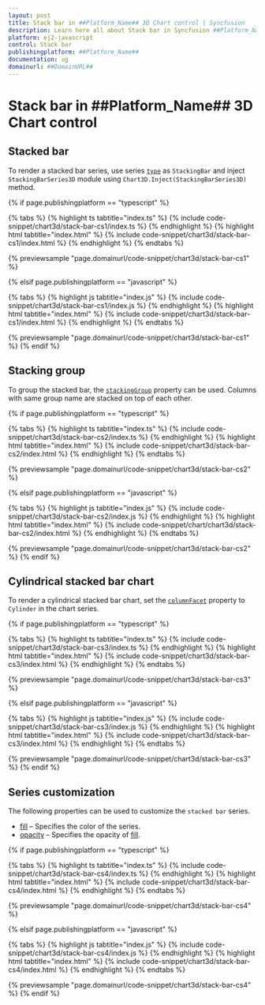 ```yaml
---
layout: post
title: Stack bar in ##Platform_Name## 3D Chart control | Syncfusion
description: Learn here all about Stack bar in Syncfusion ##Platform_Name## 3D Chart control of Syncfusion Essential JS 2 and more.
platform: ej2-javascript
control: Stack bar 
publishingplatform: ##Platform_Name##
documentation: ug
domainurl: ##DomainURL##
---
```

# Stack bar in ##Platform_Name## 3D Chart control

## Stacked bar

To render a stacked bar series, use series [`type`](../../api/chart3d/series3DModel/#type) as `StackingBar` and inject `StackingBarSeries3D` module using `Chart3D.Inject(StackingBarSeries3D)` method.

{% if page.publishingplatform == "typescript" %}

{% tabs %}
{% highlight ts tabtitle="index.ts" %}
{% include code-snippet/chart3d/stack-bar-cs1/index.ts %}
{% endhighlight %}
{% highlight html tabtitle="index.html" %}
{% include code-snippet/chart3d/stack-bar-cs1/index.html %}
{% endhighlight %}
{% endtabs %}
        
{% previewsample "page.domainurl/code-snippet/chart3d/stack-bar-cs1" %}

{% elsif page.publishingplatform == "javascript" %}

{% tabs %}
{% highlight js tabtitle="index.js" %}
{% include code-snippet/chart3d/stack-bar-cs1/index.js %}
{% endhighlight %}
{% highlight html tabtitle="index.html" %}
{% include code-snippet/chart3d/stack-bar-cs1/index.html %}
{% endhighlight %}
{% endtabs %}

{% previewsample "page.domainurl/code-snippet/chart3d/stack-bar-cs1" %}
{% endif %}

## Stacking group

To group the stacked bar, the [`stackingGroup`](../../api/chart3d/series3DModel/#stackinggroup) property can be used. Columns with same group name are stacked on top of each other.

{% if page.publishingplatform == "typescript" %}

{% tabs %}
{% highlight ts tabtitle="index.ts" %}
{% include code-snippet/chart3d/stack-bar-cs2/index.ts %}
{% endhighlight %}
{% highlight html tabtitle="index.html" %}
{% include code-snippet/chart3d/stack-bar-cs2/index.html %}
{% endhighlight %}
{% endtabs %}
        
{% previewsample "page.domainurl/code-snippet/chart3d/stack-bar-cs2" %}

{% elsif page.publishingplatform == "javascript" %}

{% tabs %}
{% highlight js tabtitle="index.js" %}
{% include code-snippet/chart3d/stack-bar-cs2/index.js %}
{% endhighlight %}
{% highlight html tabtitle="index.html" %}
{% include code-snippet/chart/chart3d/stack-bar-cs2/index.html %}
{% endhighlight %}
{% endtabs %}

{% previewsample "page.domainurl/code-snippet/chart3d/stack-bar-cs2" %}
{% endif %}

## Cylindrical stacked bar chart

To render a cylindrical stacked bar chart, set the [`columnFacet`](../../api/chart3d/series3DModel/#columnfacet) property to `Cylinder` in the chart series.

{% if page.publishingplatform == "typescript" %}

{% tabs %}
{% highlight ts tabtitle="index.ts" %}
{% include code-snippet/chart3d/stack-bar-cs3/index.ts %}
{% endhighlight %}
{% highlight html tabtitle="index.html" %}
{% include code-snippet/chart3d/stack-bar-cs3/index.html %}
{% endhighlight %}
{% endtabs %}
        
{% previewsample "page.domainurl/code-snippet/chart3d/stack-bar-cs3" %}

{% elsif page.publishingplatform == "javascript" %}

{% tabs %}
{% highlight js tabtitle="index.js" %}
{% include code-snippet/chart3d/stack-bar-cs3/index.js %}
{% endhighlight %}
{% highlight html tabtitle="index.html" %}
{% include code-snippet/chart3d/stack-bar-cs3/index.html %}
{% endhighlight %}
{% endtabs %}

{% previewsample "page.domainurl/code-snippet/chart3d/stack-bar-cs3" %}
{% endif %}

## Series customization

The following properties can be used to customize the `stacked bar` series.

* [fill](../../api/chart3d/series3DModel/#fill) – Specifies the color of the series.
* [opacity](../../api/chart3d/series3DModel/#opacity) – Specifies the opacity of [fill](../../api/chart3d/series3DModel/#fill).

{% if page.publishingplatform == "typescript" %}

{% tabs %}
{% highlight ts tabtitle="index.ts" %}
{% include code-snippet/chart3d/stack-bar-cs4/index.ts %}
{% endhighlight %}
{% highlight html tabtitle="index.html" %}
{% include code-snippet/chart3d/stack-bar-cs4/index.html %}
{% endhighlight %}
{% endtabs %}
        
{% previewsample "page.domainurl/code-snippet/chart3d/stack-bar-cs4" %}

{% elsif page.publishingplatform == "javascript" %}

{% tabs %}
{% highlight js tabtitle="index.js" %}
{% include code-snippet/chart3d/stack-bar-cs4/index.js %}
{% endhighlight %}
{% highlight html tabtitle="index.html" %}
{% include code-snippet/chart3d/stack-bar-cs4/index.html %}
{% endhighlight %}
{% endtabs %}

{% previewsample "page.domainurl/code-snippet/chart3d/stack-bar-cs4" %}
{% endif %}

